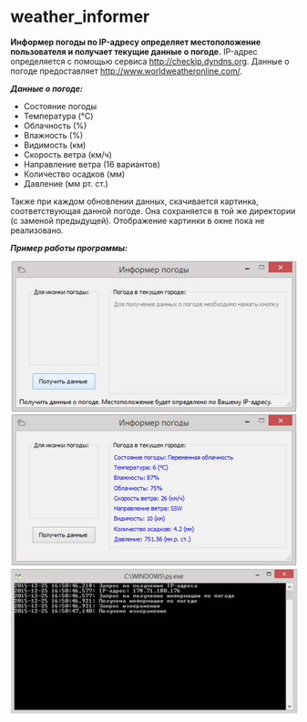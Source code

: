 # weather_informer

**Информер погоды по IP-адресу определяет местоположение пользователя и получает текущие данные о погоде.**
IP-адрес определяется с помощью сервиса http://checkip.dyndns.org.
Данные о погоде предоставляет http://www.worldweatheronline.com/.

***Данные о погоде:***

* Состояние погоды
* Температура (°C)
* Облачность (%)
* Влажность (%)
* Видимость (км)
* Скорость ветра (км/ч)
* Направление ветра (16 вариантов)
* Количество осадков (мм)
* Давление (мм рт. ст.)

Также при каждом обновлении данных, скачивается картинка, соответствующая данной погоде.
Она сохраняется в той же директории (с заменой предыдущей). Отображение картинки в окне пока не реализовано.

***Пример работы программы:***

![](Example/1.jpg)
![](Example/2.jpg)
![](Example/3.jpg)